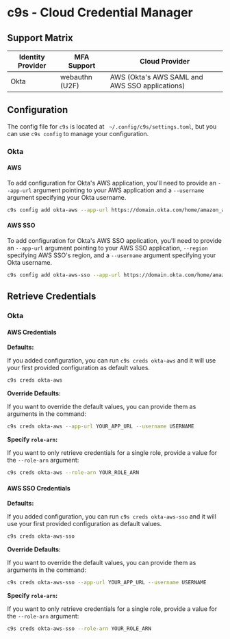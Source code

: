 # c9s - Cloud Credential Manager

## Support Matrix

| Identity Provider | MFA Support | Cloud Provider  |
|---|---|---|
| Okta | webauthn (U2F) | AWS (Okta's AWS SAML and AWS SSO applications) |

## Configuration

The config file for `c9s` is located at ` ~/.config/c9s/settings.toml`, but you can use `c9s config` to manage your configuration.

### Okta

#### AWS

To add configuration for Okta's AWS application, you'll need to provide an `--app-url` argument pointing to your AWS application and a `--username` argument specifying your Okta username.

```bash
c9s config add okta-aws --app-url https://domain.okta.com/home/amazon_aws/0on2crzseasdZUctZ358/272 --username username@domain.com
```

#### AWS SSO

To add configuration for Okta's AWS SSO application, you'll need to provide an `--app-url` argument pointing to your AWS SSO application, `--region` specifying AWS SSO's region, and a `--username` argument specifying your Okta username.

```bash
c9s config add okta-aws-sso --app-url https://domain.okta.com/home/amazon_aws/0on2crzseasdZUctZ358/272 --username username@domain.com --region eu-central-1
```

## Retrieve Credentials

### Okta

#### AWS Credentials

**Defaults:**

If you added configuration, you can run `c9s creds okta-aws` and it will use your first provided configuration as default values.

```bash
c9s creds okta-aws
```

**Override Defaults:**

If you want to override the default values, you can provide them as arguments in the command:

```bash
c9s creds okta-aws --app-url YOUR_APP_URL --username USERNAME
```

**Specify `role-arn`:**

If you want to only retrieve credentials for a single role, provide a value for the `--role-arn` argument:

```bash
c9s creds okta-aws --role-arn YOUR_ROLE_ARN
```

#### AWS SSO Credentials

**Defaults:**

If you added configuration, you can run `c9s creds okta-aws-sso` and it will use your first provided configuration as default values.

```bash
c9s creds okta-aws-sso
```

**Override Defaults:**

If you want to override the default values, you can provide them as arguments in the command:

```bash
c9s creds okta-aws-sso --app-url YOUR_APP_URL --username USERNAME
```

**Specify `role-arn`:**

If you want to only retrieve credentials for a single role, provide a value for the `--role-arn` argument:

```bash
c9s creds okta-aws-sso --role-arn YOUR_ROLE_ARN
```

